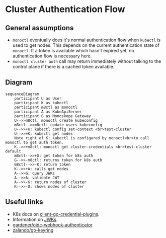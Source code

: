 # Cluster Authentication Flow

## General assumptions

* `monoctl` eventually does it's normal authentication flow when `kubectl` is used to get nodes.
This depends on the current authentication state of `monoctl`.
If a token is available which hasn't expired yet, no authentication flow is necessary here.
* `monoctl cluster auth` call may return immediately without talking to the control plane if there is a cached token available.

## Diagram

```mermaid
sequenceDiagram
    participant U as User
    participant K as kubectl
    participant m8ctl as monoctl
    participant A as KubeApiServer
    participant G as Monoskope Gateway
    U-->>m8ctl: monoctl create kubeconfig
    m8ctl-->>m8ctl: update users kubeconfig
    U-->>+K: kubectl config set-context <br>test-cluster
    U-->>+K: kubectl get nodes
    Note right of K: kubectl is configured by monoctl<br>to call monoctl to get auth token.
    K-->>+m8ctl: monoctl get cluster-credentials <br>test-cluster default
    m8ctl-->>+G: get token for k8s auth
    G-->>-m8ctl: returns token for k8s auth
    m8ctl-->>-K: return token
    K-->>+A: calls get nodes
    A-->>G: query JWKs
    A-->>A: validate JWT
    A-->>-K: return nodes of cluster
    K-->>-U: shows nodes of cluster
```

## Useful links

* K8s docs on [client-go-credential-plugins](https://kubernetes.io/docs/reference/access-authn-authz/authentication/#client-go-credential-plugins).
* Information on [JWKs](https://auth0.com/docs/tokens/json-web-tokens/json-web-key-sets).
* [gardener/oidc-webhook-authenticator](https://github.com/gardener/oidc-webhook-authenticator)
* [zalando/go-keyring](https://github.com/zalando/go-keyring)
